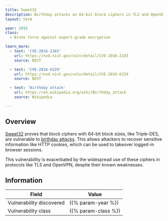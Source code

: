 ```yaml
---
title: Sweet32
description: Birthday attacks on 64-bit block ciphers in TLS and OpenVPN
layout: term

year: 2016
class:
  - Brute force against export-grade encryption

learn_more:
  - text: 'CVE-2016-2183'
    url: https://nvd.nist.gov/vuln/detail/CVE-2016-2183
    source: NIST

  - text: 'CVE-2016-6329'
    url: https://nvd.nist.gov/vuln/detail/CVE-2016-6329
    source: NIST

  - text: 'Birthday attack'
    url: https://en.wikipedia.org/wiki/Birthday_attack
    source: Wikipedia

---
```


## Overview

[Sweet32] proves that block ciphers with 64-bit block sizes, like Triple-DES, are vulnerable to [birthday attacks](https://en.wikipedia.org/wiki/Birthday_attack). This allows attackers to recover sensitive information like HTTP cookies, which can be used to takeover logged-in browser sessions.

This vulnerability is exacerbated by the widespread use of these ciphers in protocols like TLS and OpenVPN, despite their known weaknesses.

## Information

| Field                    | Value               |
|--------------------------|---------------------|
| Vulnerability discovered | {{% param-year %}}  |
| Vulnerability class      | {{% param-class %}} |

[Sweet32]: https://sweet32.info
